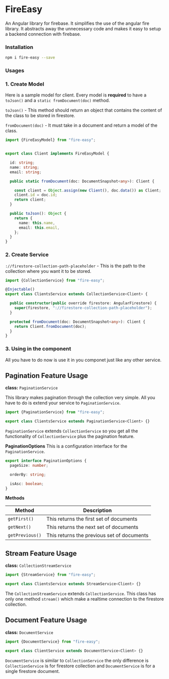 # FireEasy

An Angular library for firebase. It simplifies the use of the angular fire library. It abstracts away the unnecessary code and makes it easy to setup a backend connection with firebase.

### Installation

```sh
npm i fire-easy --save
```

### Usages

### 1. Create Model
Here is a sample model for client. Every model is **required** to have a `toJson()` and a `static fromDocument(doc)` method.

`toJson()` - This method should return an object that contains the content of the class to be stored in firestore.

`fromDocument(doc)` - It must take in a document and return a model of the class.
```ts
import {FireEasyModel} from "fire-easy";


export class Client implements FireEasyModel {

  id: string;
  name: string;
  email: string;

  public static fromDocument(doc: DocumentSnapshot<any>): Client {

    const client = Object.assign(new Client(), doc.data()) as Client;
    client.id = doc.id;
    return client;
  }

  public toJson(): Object {
    return {
      name: this.name,
      email: this.email,
    };
  }
}

```

### 2. Create Service

`://firestore-collection-path-placeholder` - This is the path to the collection where you want it to be stored.

```ts
import {CollectionService} from "fire-easy";

@Injectable()
export class ClientsService extends CollectionService<Client> {

  public constructor(public override firestore: AngularFirestore) {
    super(firestore, "://firestore-collection-path-placeholder");
  }

  protected fromDocument(doc: DocumentSnapshot<any>): Client {
    return Client.fromDocument(doc);
  }
}
```


### 3. Using in the component

All you have to do now is use it in you componet just like any other service.



## Pagination Feature Usage

**class:** `PaginationService`

This library makes pagination through the collection very simple. All you have to do is extend your service to `PaginationService`.

```ts
import {PaginationService} from "fire-easy";

export class ClientsService extends PaginationService<Client> {}

```

`PaginationService` extends `CollectionService` so you get all the functionality of `CollectionService` plus the pagination feature.

**PaginationOptions**
This is a configuration interface for the `PaginationService`.
```ts
export interface PaginationOptions {
  pageSize: number;

  orderBy: string;

  isAsc: boolean;
}
```

**Methods**


| Method            | Description                                |
|-------------------|--------------------------------------------|
| `getFirst()`      | This returns the first set of documents    |
| `getNext()`       | This returns the next set of documents     |
| `getPrevious()`   | This returns the previous set of documents |


## Stream Feature Usage

**class:** `CollectionStreamService`

```ts
import {StreamService} from "fire-easy";

export class ClientsService extends StreamService<Client> {}

```
The `CollectionStreamService` extends `CollectionService`. This class has only one method `stream()` which make a realtime connection to the firestore collection.


## Document Feature Usage

**class:** `DocumentService`

```ts
import {DocumentService} from "fire-easy";

export class ClientService extends DocumentService<Client> {}

```
`DocumentService` is similar to `CollectionService` the only difference is `CollectionService` is for firestore collection and `DocumentService` is for a single firestore document.

